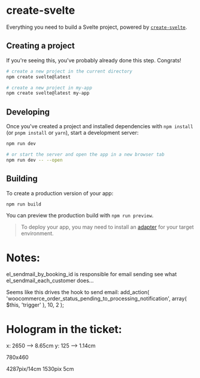 # create-svelte

Everything you need to build a Svelte project, powered by [`create-svelte`](https://github.com/sveltejs/kit/tree/main/packages/create-svelte).

## Creating a project

If you're seeing this, you've probably already done this step. Congrats!

```bash
# create a new project in the current directory
npm create svelte@latest

# create a new project in my-app
npm create svelte@latest my-app
```

## Developing

Once you've created a project and installed dependencies with `npm install` (or `pnpm install` or `yarn`), start a development server:

```bash
npm run dev

# or start the server and open the app in a new browser tab
npm run dev -- --open
```

## Building

To create a production version of your app:

```bash
npm run build
```

You can preview the production build with `npm run preview`.

> To deploy your app, you may need to install an [adapter](https://kit.svelte.dev/docs/adapters) for your target environment.

# Notes:
el_sendmail_by_booking_id is responsible for email sending
see what el_sendmail_each_customer does...


Seems like this drives the hook to send email:
add_action( 'woocommerce_order_status_pending_to_processing_notification', array( $this, 'trigger' ), 10, 2 );

# Hologram in the ticket:
x: 2650 --> 8.65cm
y: 125 --> 1.14cm

780x460

4287pix/14cm
1530pix 5cm